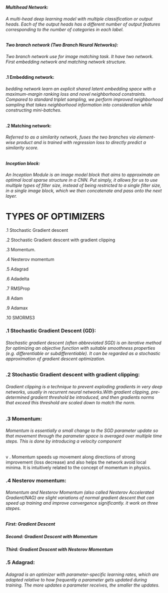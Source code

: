 
***Multihead Network:***
  ###### A multi-head deep learning model with multiple classification or output heads. Each of the output heads has a different number of output features corresponding to the number of categories in each label.
		     
		     
***Two branch network (Two Branch Neural Networks):***
   ###### Two branch network use for image matching task. It have two network. First embedding network and matching network structure. 
						
						
**.1 Embedding network:**
   ###### bedding network learn an explicit shared latent embedding space with a maximum-margin ranking loss and novel neighborhood constraints. Compared to standard triplet sampling, we perform improved neighborhood sampling that takes neighborhood information into consideration while constructing mini-batches.
		    
		    
**.2 Matching network:**
  ###### Referred to as a similarity network, fuses the two branches via element-wise product and is trained with regression loss to directly predict a similarity score.
						   
						   
***Inception block:***
		      
   ###### An Inception Module is an image model block that aims to approximate an optimal local sparse structure in a CNN. Put simply, it allows for us to use multiple types of filter size, instead of being restricted to a single filter size, in a single image block, which we then concatenate and pass onto the next layer.

# TYPES OF OPTIMIZERS #

.1 Stochastic Gradient descent

.2 Stochastic Gradient descent with gradient clipping

.3 Momentum.

.4 Nesterov momentum

.5 Adagrad

.6 Adadelta

.7 RMSProp

.8 Adam

.9 Adamax

.10 SMORMS3

### .1 Stochastic Gradient Descent (GD):
   ###### Stochastic gradient descent (often abbreviated SGD) is an iterative method for optimizing an objective function with suitable smoothness properties (e.g. differentiable or subdifferentiable). It can be regarded as a stochastic approximation of gradient descent optimization.
					
### .2 Stochastic Gradient descent with gradient clipping:
   ###### Gradient clipping is a technique to prevent exploding gradients in very deep networks, usually in recurrent neural networks.With gradient clipping, pre-determined gradient threshold be introduced, and  then gradients norms that exceed this threshold are scaled down to match the norm.
   
 ### .3 Momentum:
   ###### Momentum is essentially a small change to the SGD parameter update so that movement through the parameter space is averaged over multiple time steps. This is done by introducing a velocity component 
v
. Momentum speeds up movement along directions of strong improvement (loss decrease) and also helps the network avoid local minima. It is intuitively related to the concept of momentum in physics.
### .4 Nesterov momentum:
  ###### Momentum and Nesterov Momentum (also called Nesterov Accelerated Gradient/NAG) are slight variations of normal gradient descent that can speed up training and improve convergence significantly. it work on three stepes.
  ##### First: Gradient Descent
  ##### Second: Gradient Descent with Momentum
  ##### Third: Gradient Descent with Nesterov Momentum
  
  ### .5 Adagrad:
  ###### Adagrad is an optimizer with parameter-specific learning rates, which are adapted relative to how frequently a parameter gets updated during training. The more updates a parameter receives, the smaller the updates.
